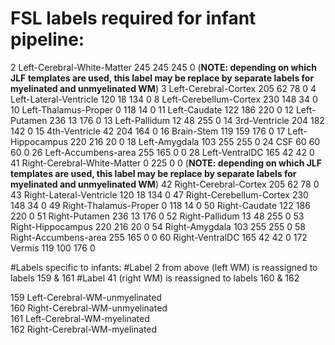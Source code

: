 # FSL labels required for infant pipeline:
2   Left-Cerebral-White-Matter              245 245 245 0 (**NOTE: depending on which JLF templates are used, this label may be replace by separate labels for myelinated and unmyelinated WM**)
3   Left-Cerebral-Cortex                    205 62  78  0
4   Left-Lateral-Ventricle                  120 18  134 0
8   Left-Cerebellum-Cortex                  230 148 34  0
10  Left-Thalamus-Proper                    0   118 14  0
11  Left-Caudate                            122 186 220 0
12  Left-Putamen                            236 13  176 0
13  Left-Pallidum                           12  48  255 0
14  3rd-Ventricle                           204 182 142 0
15  4th-Ventricle                           42  204 164 0
16  Brain-Stem                              119 159 176 0
17  Left-Hippocampus                        220 216 20  0
18  Left-Amygdala                           103 255 255 0
24  CSF                                     60  60  60  0
26  Left-Accumbens-area                     255 165 0   0
28  Left-VentralDC                          165 42  42  0
41  Right-Cerebral-White-Matter             0   225 0   0 (**NOTE: depending on which JLF templates are used, this label may be replace by separate labels for myelinated and unmyelinated WM**)
42  Right-Cerebral-Cortex                   205 62  78  0
43  Right-Lateral-Ventricle                 120 18  134 0
47  Right-Cerebellum-Cortex                 230 148 34  0
49  Right-Thalamus-Proper                   0   118 14  0
50  Right-Caudate                           122 186 220 0
51  Right-Putamen                           236 13  176 0
52  Right-Pallidum                          13  48  255 0
53  Right-Hippocampus                       220 216 20  0
54  Right-Amygdala                          103 255 255 0
58  Right-Accumbens-area                    255 165 0   0
60  Right-VentralDC                         165 42  42  0
172 Vermis                                  119 100 176 0

#Labels specific to infants:
#Label 2 from above (left WM) is reassigned to labels 159 & 161
#Label 41 (right WM) is reassigned to labels 160 & 162

159 Left-Cerebral-WM-unmyelinated           
160 Right-Cerebral-WM-unmyelinated   
161 Left-Cerebral-WM-myelinated            
162 Right-Cerebral-WM-myelinated           
